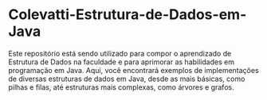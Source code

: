 # Colevatti-Estrutura-de-Dados-em-Java
Este repositório está sendo utilizado para compor o aprendizado de Estrutura de Dados na faculdade e para aprimorar as habilidades em programação em Java. Aqui, você encontrará exemplos de implementações de diversas estruturas de dados em Java, desde as mais básicas, como pilhas e filas, até estruturas mais complexas, como árvores e grafos.
